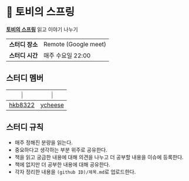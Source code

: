 # 🌱 토비의 스프링
[**토비의 스프링**](https://www.yes24.com/Product/Goods/7516911) 읽고 이야기 나누기

<table>
    <tr>
      <td><strong>스터디 장소</td>
      <td>Remote (Google meet)</td>
    </tr>
    <tr>
      <td><strong>스터디 시간</td>
      <td>매주 수요일 22:00</td>
    </tr>
</table> 
        
## 스터디 멤버
|<img src="https://avatars.githubusercontent.com/u/16659000?v=4" width="20%">|<img src="https://avatars.githubusercontent.com/u/81912261?v=4" width="20%">|
|:---:|:---:|
|[hkb8322](https://github.com/hkb8322)|[ycheese](https://github.com/ycheese)|

## 스터디 규칙
- 매주 정해진 분량을 읽는다.
- 중요하다고 생각하는 부분 위주로 공유한다.
- 책을 읽고 궁금한 내용에 대해 의견을 나누고 더 공부할 내용을 이슈에 등록한다.
- 책에 없지만 더 공부한 내용에 대해 공유한다.
- 각자 정리한 내용을 `(github ID)/제목.md`로 업로드한다.
